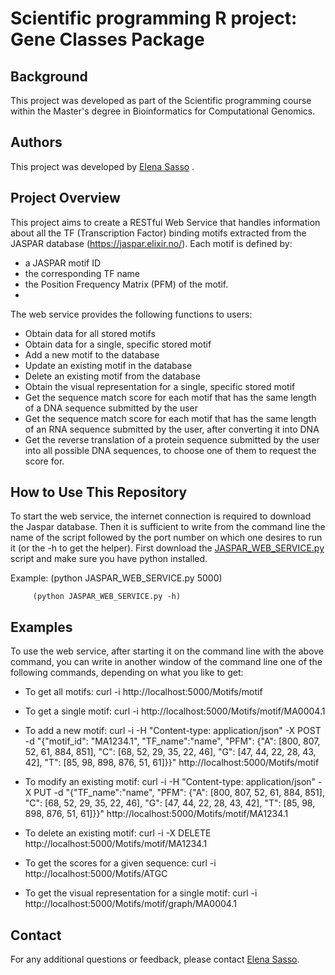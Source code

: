 # Scientific programming R project: Gene Classes Package


## Background
This project was developed as part of the Scientific programming course within the Master's degree in Bioinformatics for Computational Genomics.

## Authors
This project was developed by [Elena Sasso](https://github.com/elenasasso) .


## Project Overview
This project aims to create a RESTful Web Service that handles information about all the TF (Transcription Factor) binding motifs extracted from the 
JASPAR database (https://jaspar.elixir.no/). 
Each motif is defined by:
- a JASPAR motif ID
- the corresponding TF name
- the Position Frequency Matrix (PFM) of the motif.
- 
The web service provides the following functions to users:
- Obtain data for all stored motifs
- Obtain data for a single, specific stored motif
- Add a new motif to the database
- Update an existing motif in the database
- Delete an existing motif from the database
- Obtain the visual representation for a single, specific stored motif
- Get the sequence match score for each motif that has the same length of a DNA sequence submitted by the user
- Get the sequence match score for each motif that has the same length of an RNA sequence submitted by the user, after converting it into DNA
- Get the reverse translation of a protein sequence submitted by the user into all possible DNA sequences, to choose one of them to request the score for.

## How to Use This Repository
To start the web service, the internet connection is required to download the Jaspar database. Then it is sufficient to write from the command line the name of 
the script followed by the port number on which one desires to run it (or the -h to get the helper). First download the [JASPAR_WEB_SERVICE.py](JASPAR_WEB_SERVICE.py)
script and make sure you have python installed.

Example: (python JASPAR_WEB_SERVICE.py 5000)

         (python JASPAR_WEB_SERVICE.py -h)

## Examples

To use the web service, after starting it on the command line with the above command, you can write in another window of the command line one of the following commands,
depending on what you like to get:

- To get all motifs: curl -i http://localhost:5000/Motifs/motif

- To get a single motif: curl -i http://localhost:5000/Motifs/motif/MA0004.1

- To add a new motif: curl -i -H "Content-type: application/json" -X POST -d "{\"motif_id\": \"MA1234.1\", \"TF_name\":\"name\", \"PFM\": {\"A\": [800, 807, 52, 61, 884, 851], \"C\": [68, 52, 29, 35, 22, 46], \"G\": [47, 44, 22, 28, 43, 42], \"T\": [85, 98, 898, 876, 51, 61]}}" http://localhost:5000/Motifs/motif

- To modify an existing motif: curl -i -H "Content-type: application/json" -X PUT -d "{\"TF_name\":\"name\", \"PFM\": {\"A\": [800, 807, 52, 61, 884, 851], \"C\": [68, 52, 29, 35, 22, 46], \"G\": [47, 44, 22, 28, 43, 42], \"T\": [85, 98, 898, 876, 51, 61]}}" http://localhost:5000/Motifs/motif/MA1234.1

- To delete an existing motif: curl -i -X DELETE http://localhost:5000/Motifs/motif/MA1234.1

- To get the scores for a given sequence: curl -i  http://localhost:5000/Motifs/ATGC

- To get the visual representation for a single motif: curl -i http://localhost:5000/Motifs/motif/graph/MA0004.1


## Contact
For any additional questions or feedback, please contact [Elena Sasso](mailto:elenasasso01@gmail.com).

